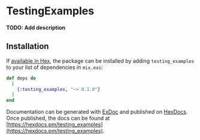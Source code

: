 # TestingExamples

**TODO: Add description**

## Installation

If [available in Hex](https://hex.pm/docs/publish), the package can be installed
by adding `testing_examples` to your list of dependencies in `mix.exs`:

```elixir
def deps do
  [
    {:testing_examples, "~> 0.1.0"}
  ]
end
```

Documentation can be generated with [ExDoc](https://github.com/elixir-lang/ex_doc)
and published on [HexDocs](https://hexdocs.pm). Once published, the docs can
be found at [https://hexdocs.pm/testing_examples](https://hexdocs.pm/testing_examples).

